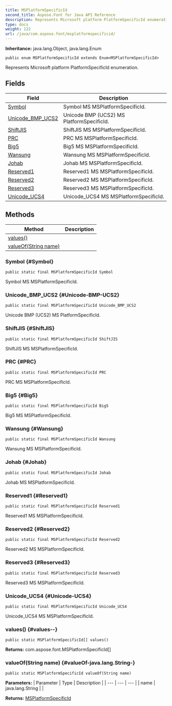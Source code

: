 ```yaml
---
title: MSPlatformSpecificId
second_title: Aspose.Font for Java API Reference
description: Represents Microsoft platform PlatformSpecificId enumeration.
type: docs
weight: 122
url: /java/com.aspose.font/msplatformspecificid/
---
```

**Inheritance:**
java.lang.Object, java.lang.Enum
```
public enum MSPlatformSpecificId extends Enum<MSPlatformSpecificId>
```

Represents Microsoft platform PlatformSpecificId enumeration.
## Fields

| Field | Description |
| --- | --- |
| [Symbol](#Symbol) | Symbol MS MSPlatformSpecificId. |
| [Unicode_BMP_UCS2](#Unicode-BMP-UCS2) | Unicode BMP (UCS2) MS PlatformSpecificId. |
| [ShiftJIS](#ShiftJIS) | ShiftJIS MS MSPlatformSpecificId. |
| [PRC](#PRC) | PRC MS MSPlatformSpecificId. |
| [Big5](#Big5) | Big5 MS MSPlatformSpecificId. |
| [Wansung](#Wansung) | Wansung MS MSPlatformSpecificId. |
| [Johab](#Johab) | Johab MS MSPlatformSpecificId. |
| [Reserved1](#Reserved1) | Reserved1 MS MSPlatformSpecificId. |
| [Reserved2](#Reserved2) | Reserved2 MS MSPlatformSpecificId. |
| [Reserved3](#Reserved3) | Reserved3 MS MSPlatformSpecificId. |
| [Unicode_UCS4](#Unicode-UCS4) | Unicode\_UCS4 MS MSPlatformSpecificId. |
## Methods

| Method | Description |
| --- | --- |
| [values()](#values--) |  |
| [valueOf(String name)](#valueOf-java.lang.String-) |  |
### Symbol {#Symbol}
```
public static final MSPlatformSpecificId Symbol
```


Symbol MS MSPlatformSpecificId.

### Unicode_BMP_UCS2 {#Unicode-BMP-UCS2}
```
public static final MSPlatformSpecificId Unicode_BMP_UCS2
```


Unicode BMP (UCS2) MS PlatformSpecificId.

### ShiftJIS {#ShiftJIS}
```
public static final MSPlatformSpecificId ShiftJIS
```


ShiftJIS MS MSPlatformSpecificId.

### PRC {#PRC}
```
public static final MSPlatformSpecificId PRC
```


PRC MS MSPlatformSpecificId.

### Big5 {#Big5}
```
public static final MSPlatformSpecificId Big5
```


Big5 MS MSPlatformSpecificId.

### Wansung {#Wansung}
```
public static final MSPlatformSpecificId Wansung
```


Wansung MS MSPlatformSpecificId.

### Johab {#Johab}
```
public static final MSPlatformSpecificId Johab
```


Johab MS MSPlatformSpecificId.

### Reserved1 {#Reserved1}
```
public static final MSPlatformSpecificId Reserved1
```


Reserved1 MS MSPlatformSpecificId.

### Reserved2 {#Reserved2}
```
public static final MSPlatformSpecificId Reserved2
```


Reserved2 MS MSPlatformSpecificId.

### Reserved3 {#Reserved3}
```
public static final MSPlatformSpecificId Reserved3
```


Reserved3 MS MSPlatformSpecificId.

### Unicode_UCS4 {#Unicode-UCS4}
```
public static final MSPlatformSpecificId Unicode_UCS4
```


Unicode\_UCS4 MS MSPlatformSpecificId.

### values() {#values--}
```
public static MSPlatformSpecificId[] values()
```




**Returns:**
com.aspose.font.MSPlatformSpecificId[]
### valueOf(String name) {#valueOf-java.lang.String-}
```
public static MSPlatformSpecificId valueOf(String name)
```




**Parameters:**
| Parameter | Type | Description |
| --- | --- | --- |
| name | java.lang.String |  |

**Returns:**
[MSPlatformSpecificId](../../com.aspose.font/msplatformspecificid)
